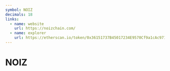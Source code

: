 ```yaml
---
symbol: NOIZ
decimals: 18
links:
  - name: website
    url: https://noizchain.com/
  - name: explorer
    url: https://etherscan.io/token/0x36151737B45017234E9570Cf9a1cAc97138953C2
---
```


# NOIZ
